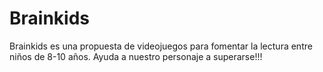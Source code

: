 # Brainkids
Brainkids es una propuesta de videojuegos para fomentar la lectura entre niños de 8-10 años. Ayuda a nuestro personaje  a superarse!!!
